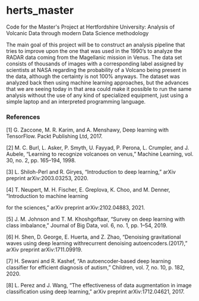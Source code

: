 # herts_master
Code for the Master's Project at Hertfordshire University: Analysis of Volcanic
Data through modern Data Science methodology

The main goal of this project will be to construct an analysis pipeline that tries to improve upon the one that was used in the 1990’s to analyze the RADAR data coming from the Magellanic mission in Venus. The data set consists of thousands of images with a corresponding label assigned by scientists at NASA regarding the probability of a Volcano being present in the data, although the certainty is not 100% anyways. The dataset was analyzed back then using machine learning approaches, but the advances that we are seeing today in that area could make it possible to run the same analysis without the use of any kind of specialized equipment, just using a simple laptop and an interpreted programming language.

### References

[1]  G. Zaccone, M. R. Karim, and A. Menshawy, Deep learning with TensorFlow. Packt Publishing Ltd, 2017.

[2]  M. C. Burl, L. Asker, P. Smyth, U. Fayyad, P. Perona, L. Crumpler, and J. Aubele, “Learning to recognize volcanoes on venus,” Machine Learning, vol. 30, no. 2, pp. 165–194, 1998.

[3]  L. Shiloh-Perl and R. Giryes, “Introduction to deep learning,” arXiv preprint arXiv:2003.03253, 2020.

[4]  T. Neupert, M. H. Fischer, E. Greplova, K. Choo, and M. Denner, “Introduction to machine learning

for the sciences,” arXiv preprint arXiv:2102.04883, 2021.

[5]  J. M. Johnson and T. M. Khoshgoftaar, “Survey on deep learning with class imbalance,” Journal of Big Data, vol. 6, no. 1, pp. 1–54, 2019.

[6] H. Shen, D. George, E. Huerta, and Z. Zhao, “Denoising gravitational waves using deep learning withrecurrent denoising autoencoders.(2017),” arXiv preprint arXiv:1711.09919.

[7] H. Sewani and R. Kashef, “An autoencoder-based deep learning classifier for efficient diagnosis of autism,” Children, vol. 7, no. 10, p. 182, 2020.

[8] L. Perez and J. Wang, “The effectiveness of data augmentation in image classification using deep learning,” arXiv preprint arXiv:1712.04621, 2017.
